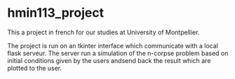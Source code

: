 # hmin113_project

This a project in french for our studies at University of Montpellier.

The project is run on an tkinter interface which communicate with a local flask serveur. The server run a simulation of the n-corpse problem based
on initial conditions given by the users andsend back the result which are plotted to the user.

